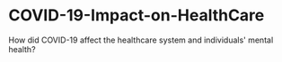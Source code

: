 # COVID-19-Impact-on-HealthCare
How did COVID-19 affect the healthcare system and individuals' mental health?
